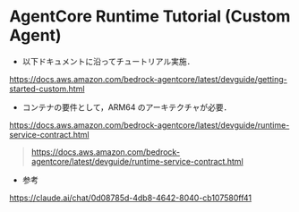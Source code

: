 # AgentCore Runtime Tutorial (Custom Agent)

- 以下ドキュメントに沿ってチュートリアル実施．

https://docs.aws.amazon.com/bedrock-agentcore/latest/devguide/getting-started-custom.html

- コンテナの要件として，ARM64 のアーキテクチャが必要．

https://docs.aws.amazon.com/bedrock-agentcore/latest/devguide/runtime-service-contract.html

> https://docs.aws.amazon.com/bedrock-agentcore/latest/devguide/runtime-service-contract.html

- 参考

https://claude.ai/chat/0d08785d-4db8-4642-8040-cb107580ff41
